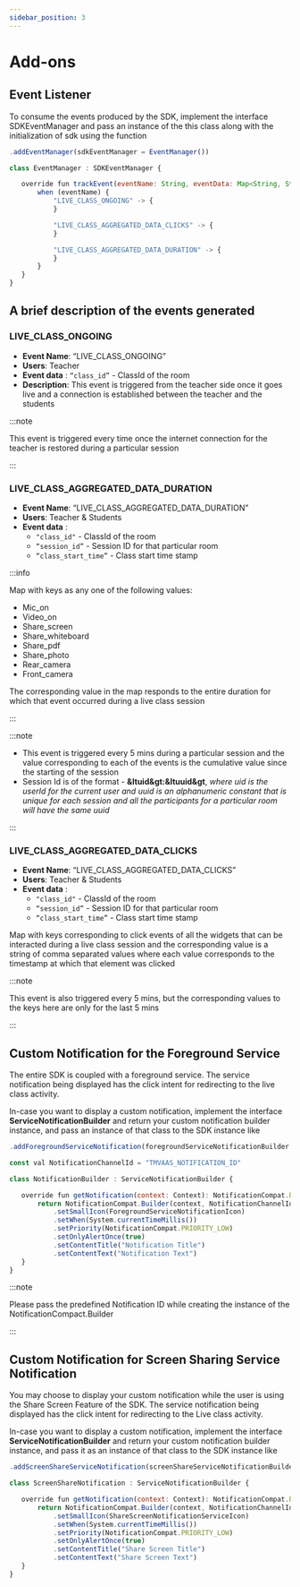 ```yaml
---
sidebar_position: 3
---
```


# Add-ons

## Event Listener

To consume the events produced by the SDK, implement the interface SDKEventManager and pass an instance of the this class along with the initialization of sdk using the function

```js
.addEventManager(sdkEventManager = EventManager())
```

```js title="Where EventManager class has been defined as:"
class EventManager : SDKEventManager {

   override fun trackEvent(eventName: String, eventData: Map<String, String>) {
       when (eventName) {
           "LIVE_CLASS_ONGOING" -> {
           }

           "LIVE_CLASS_AGGREGATED_DATA_CLICKS" -> {
           }

           "LIVE_CLASS_AGGREGATED_DATA_DURATION" -> {
           }
       }
   }
}
```

## A brief description of the events generated

### LIVE_CLASS_ONGOING

- **Event Name**: “LIVE_CLASS_ONGOING”
- **Users**: Teacher
- **Event data** : `“class_id”` - ClassId of the room
- **Description**: This event is triggered from the teacher side once it goes live and a connection is established between the teacher and the students

:::note

This event is triggered every time once the internet connection for the teacher is restored during a particular session

:::

### LIVE_CLASS_AGGREGATED_DATA_DURATION

- **Event Name**: “LIVE_CLASS_AGGREGATED_DATA_DURATION”
- **Users**: Teacher & Students
- **Event data** :
  - `"class_id"` - ClassId of the room
  - `“session_id”` - Session ID for that particular room
  - `“class_start_time”` - Class start time stamp

:::info

Map with keys as any one of the following values:

- Mic_on
- Video_on
- Share_screen
- Share_whiteboard
- Share_pdf
- Share_photo
- Rear_camera
- Front_camera

The corresponding value in the map responds to the entire duration for which that event occurred during a live class session

:::

:::note

- This event is triggered every 5 mins during a particular session and the value corresponding to each of the events is the cumulative value since the starting of the session
- Session Id is of the format - **&ltuid&gt:&ltuuid&gt**,
  _where uid is the userId for the current user and uuid is an alphanumeric constant that is unique for each session and all the participants for a particular room will have the same uuid_

:::

### LIVE_CLASS_AGGREGATED_DATA_CLICKS

- **Event Name**: “LIVE_CLASS_AGGREGATED_DATA_CLICKS”
- **Users**: Teacher & Students
- **Event data** :
  - `"class_id"` - ClassId of the room
  - `“session_id”` - Session ID for that particular room
  - `“class_start_time”` - Class start time stamp

Map with keys corresponding to click events of all the widgets that can be interacted during a live class session and the corresponding value is a string of comma separated values where each value corresponds to the timestamp at which that element was clicked

:::note

This event is also triggered every 5 mins, but the corresponding values to the keys here are only for the last 5 mins

:::

## Custom Notification for the Foreground Service

The entire SDK is coupled with a foreground service. The service notification being displayed has the click intent for redirecting to the live class activity.

In-case you want to display a custom notification, implement the interface **ServiceNotificationBuilder** and return your custom notification builder instance, and pass an instance of that class to the SDK instance like

```js
.addForegroundServiceNotification(foregroundServiceNotificationBuilder = NotificationBuilder())
```

```js title="Where NotificationBuilder is implemented as:"
const val NotificationChannelId = "TMVAAS_NOTIFICATION_ID"

class NotificationBuilder : ServiceNotificationBuilder {

   override fun getNotification(context: Context): NotificationCompat.Builder {
       return NotificationCompat.Builder(context, NotificationChannelId)
           .setSmallIcon(ForegroundServiceNotificationIcon)
           .setWhen(System.currentTimeMillis())
           .setPriority(NotificationCompat.PRIORITY_LOW)
           .setOnlyAlertOnce(true)
           .setContentTitle("Notification Title")
           .setContentText("Notification Text")
   }
}
```

:::note

Please pass the predefined Notification ID while creating the instance of the NotificationCompact.Builder

:::

## Custom Notification for Screen Sharing Service Notification

You may choose to display your custom notification while the user is using the Share Screen Feature of the SDK. The service notification being displayed has the click intent for redirecting to the Live class activity.

In-case you want to display a custom notification, implement the interface **ServiceNotificationBuilder** and return your custom notification builder instance, and pass it as an instance of that class to the SDK instance like

```js
.addScreenShareServiceNotification(screenShareServiceNotificationBuilder = ScreenShareNotification())
```

```js title="Where ScreenShareNotification is implemented as:"
class ScreenShareNotification : ServiceNotificationBuilder {

   override fun getNotification(context: Context): NotificationCompat.Builder {
       return NotificationCompat.Builder(context, NotificationChannelId)
           .setSmallIcon(ShareScreenNotificationServiceIcon)
           .setWhen(System.currentTimeMillis())
           .setPriority(NotificationCompat.PRIORITY_LOW)
           .setOnlyAlertOnce(true)
           .setContentTitle("Share Screen Title")
           .setContentText("Share Screen Text")
   }
}

```
